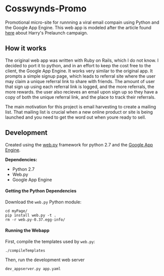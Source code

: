 Cosswynds-Promo
======================

Promotional micro-site for runnning a viral email compain using Python and the Google App Engine. This web app is modeled after the article found [here](http://fourhourworkweek.com/2014/07/21/harrys-prelaunchr-email/) about Harry's Prelaunch campaign. 

How it works
----------------------

The original web app was written with Ruby on Rails, which I do not know. I decided to port it to python, and in an effort to keep the cost free to the client, the Google App Engine. It works very similar to the original app. It prompts a simple signup page, which leads to referral site where the user may claim a unique referral link to share with friends. The amount of user that sign up using each referral link is logged, and the more referrals, the more rewards. the user also recieves an email upon sign up so they have a copy of both the unique referral link, and the place to track their referrals. 

The main motivation for this project is email harvesting to create a mailing list. That mailing list is crucial when a new online product or site is being launched and you need to get the word out when youre ready to sell. 

Development
-----------------------
Created using the [web.py](https://github.com/webpy/webpy) framework for python 2.7 and the [Google App Engine](https://cloud.google.com/appengine/docs/python/gettingstartedpython27/introduction).

**Dependencies:**
* Python 2.7
* Web.py
* Google App Engine

#### Getting the Python Dependencies

Download the `web.py` Python module:

    cd myPage/
    pip install web.py -t .
    rm -r web.py-0.37.egg-info/

#### Running the Webapp

First, compile the templates used by `web.py`:

    ./compileTemplates

Then, run the development web server

    dev_appserver.py app.yaml
